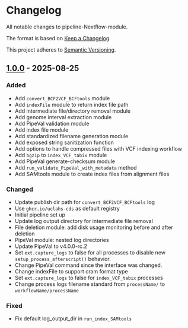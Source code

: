 # Changelog

All notable changes to pipeline-Nextflow-module.

The format is based on [Keep a Changelog](https://keepachangelog.com/en/1.0.0/).

This project adheres to [Semantic Versioning](https://semver.org/spec/v2.0.0.html).

## [1.0.0] - 2025-08-25

### Added

- Add `convert_BCF2VCF_BCFtools` module
- Add `indexFile` module to return index file path
- Add intermediate file/directory removal module
- Add genome interval extraction module
- Add PipeVal validation module
- Add index file module
- Add standardized filename generation module
- Add exposed string sanitization function
- Add options to handle compressed files with VCF indexing workflow
- Add `bgzip` to `index_VCF_tabix` module
- Add PipeVal generate-checksum module
- Add `run_validate_PipeVal_with_metadata` method
- Add SAMtools module to create index files from alignment files

### Changed

- Update publish dir path for `convert_BCF2VCF_BCFtools` log
- Use `ghcr.io/uclahs-cds` as default registry
- Initial pipeline set up
- Update log output directory for intermediate file removal
- File deletion module: add disk usage monitoring before and after deletion
- PipeVal module: nested log directories
- Update PipeVal to v4.0.0-rc.2
- Set `ext.capture_logs` to false for all processes to disable new `setup_process_afterscript()` behavior.
- Change PipeVal command since the interface was changed.
- Change indexFile to support cram format type
- Set `ext.capture_logs` to false for `index_VCF_tabix` processes
- Change process logs filename standard from `processName/` to `workflowName/processName`

### Fixed

- Fix default log_output_dir in `run_index_SAMtools`

[1.0.0]: https://github.com/uclahs-cds/pipeline-Nextflow-module/releases/tag/v1.0.0

